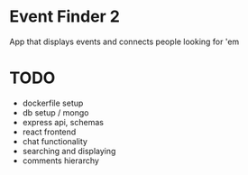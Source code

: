 # Event Finder 2

App that displays events and connects people looking for 'em

# TODO

- dockerfile setup
- db setup / mongo
- express api, schemas
- react frontend
- chat functionality
- searching and displaying
- comments hierarchy
